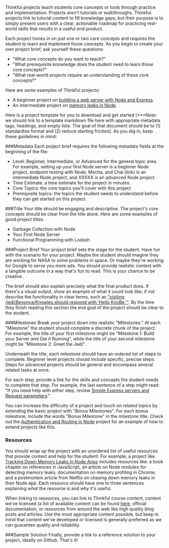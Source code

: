 Thinkful projects teach students core concepts or tools through practice and implementation.  Projects *aren't* tutorials or walkthroughs. Thinkful projects link to tutorial content to fill knowledge gaps, but their purpose is to simply present users with a clear, actionable roadmap for practicing real-world skills that results in a useful end product.

Each project hones in on just one or two core concepts and requires the student to learn and implement those concepts.  As you begin to create your own project brief, ask yourself these questions:
- "What core concepts do you want to teach?"
- "What prerequisite knowledge does the student need to learn those core concepts?"
- "What real-world projects require an understanding of these core concepts?"

Here are some examples of Thinkful projects:
- A beginner project on [building a web server with Node and Express](https://github.com/Thinkful-Ed/thinkful-projects/blob/master/node/jedi.md).
- An intermediate project on [memory leaks in Node](https://github.com/Thinkful-Ed/thinkful-projects/blob/master/node/memory_leaks/wiki-leaks.md).


Here is a project template for you to download and get started [***Note: we should link to a template markdown file here with appropriate metadata tags, headings, and empty lists.  The goal of that document should be to (1) standardize format and (2) reduce starting friction].  As you dig in, keep these guidelines in mind:


###Metadata
Each project brief requires the following metadata fields at the beginning of the file:
- Level: Beginner, Intermediate, or Advanced for the general topic area.  For example, setting up your first Node server is a beginner Node project, endpoint testing with Node, Mocha, and Chai (link) is an intermediate Node project, and XXXXX is an advanced Node project.
- Time Estimate: a time estimate for the project in minutes.
- Core Topics: the core topics you'll cover with this project
- Prerequisite topics: the topics the student needs to understand before they can get started on this project.

###Title
Your title should be engaging and descriptive. The project's core concepts should be clear from the title alone.
Here are some examples of good project titles:
- Garbage Collection with Node
- Your First Node Server
- Functional Programming with Lodash

###Project Brief
Your project brief sets the stage for the student. Have fun with the scenario for your project. Maybe the student should imagine they are working for NASA to solve problems in space. Or maybe they're working for Google to serve you more ads. You should provide realistic context with a tangible outcome in a way that's fun to read. This is your chance to be creative.

The brief should also explain precisely what the final product does. If there's a visual output, show an example of what it could look like; if not describe the functionality in clear terms, such as ["visiting /jedi/Beyonce/Knowles should respond with ‘Hello KnoBe.'"](https://github.com/Thinkful-Ed/thinkful-projects/blob/master/node/first_node_server/jedi.md).  By the time they finish reading this section the end goal of the project should be clear to the student.

###Milestones
Break your project down into realistic "Milestones." At each "Milestone" the student should complete a discrete chunk of the project. For example, the title of your first milestone might be "Milestone 1: Build your Server and Get it Running", while the title of your second milestone might be "Milestone 2: Greet the Jedi".

Underneath the title, each milestone should have an ordered list of steps to complete.  Beginner level projects should include specific, precise steps.  Steps for advanced projects should be general and encompass several related tasks at once.

For each step, provide a link for the skills and concepts the student needs to complete that step.  For example, the last sentence of a step might read: "If you need help with either step, review [Simple Express servers and Request parameters](https://courses.thinkful.com/node-001v4/assignment/2.1.1)."

You can increase the difficulty of a project and touch on related topics by extending the basic project with "Bonus Milestones".  For each bonus milestone, include the words "Bonus Milestone" in the milestone title.  Check out the [Authentication and Routing in Node](https://github.com/Thinkful-Ed/thinkful-projects/blob/master/node/authentication_and_routing/Thinkr.md) project for an example of how to extend projects like this.

### Resources
You should wrap up the project with an unordered list of useful resources that provide context and help for the student.  For example, a project like [Tracking Down Memory Leaks in Node Apps](https://github.com/Thinkful-Ed/thinkful-projects/blob/master/node/memory_leaks/wiki-leaks.md) includes resources like: a book chapter on references in JavaScript, an article on Node modules for detecting memory leaks, documentation on memory profiling in Chrome, and a postmortem article from Netflix on chasing down memory leaks in their Node app. Each resource should have one to three sentences explaining *what* the resource is and *why* it's useful.

When linking to resources, you can link to Thinkful course content, content we've licensed (a list of available content can be found [here](https://docs.google.com/spreadsheets/d/1Zgx5ObMFN3Xl8Q3ZozLvfz6SN-yPXjvnmt4FGEnn2ts/edit#gid=0), official documentation, or resources from around the web like high quality blog posts and articles.  Use the most appropriate content possible, but keep in mind that content we've developed or licensed is generally preferred as we can guarantee quality and reliability.

###Sample Solution
Finally, provide a link to a reference solution to your project, ideally on Github.  That's it!

